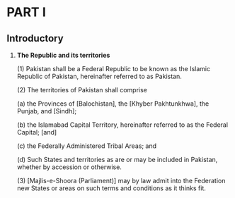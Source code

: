 # PART I
## Introductory

1. **The Republic and its territories**

   (1) Pakistan shall be a Federal Republic to be known as the Islamic Republic of Pakistan, hereinafter referred to as Pakistan.

   (2) The territories of Pakistan shall comprise

   (a) the Provinces of [Balochistan], the [Khyber Pakhtunkhwa], the Punjab, and [Sindh];
   
   (b) the Islamabad Capital Territory, hereinafter referred to as the Federal Capital; [and]
   
   (c) the Federally Administered Tribal Areas; and
   
   (d) Such States and territories as are or may be included in Pakistan, whether by accession or otherwise.

   (3) [Majlis-e-Shoora (Parliament)] may by law admit into the Federation new States or areas on such terms and conditions as it thinks fit.
